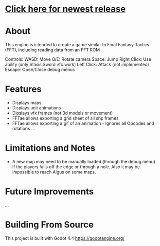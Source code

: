 # [Click here for newest release](https://github.com/mrgudenheim/FFT-like-engine/releases)

# About
This engine is intended to create a game similar to Final Fantasy Tactics (FFT), including reading data from an FFT ROM


Controls:
WASD: Move
Q/E: Rotate camera
Space: Jump
Right Click: Use ability (only Stasis Sword vfx work)
Left Click: Attack (not implemented)
Escape: Open/Close debug menus


# Features
- Displays maps
- Displays unit animations
- Dipslays vfx frames (not 3d models or movement)
- FFTae allows exporting a grid sheet of all shp frames
- FFTae allows exporting a gif of an animation - Ignores all Opcodes and rotations
...

# Limitations and Notes
- A new map may need to be manually loaded (through the debug menu) if the players falls off the edge or through a hole. Also it may be impossible to reach Algus on some maps.

# Future Improvements
...

# Building From Source
This project is built with Godot 4.4
https://godotengine.org/
